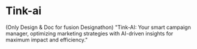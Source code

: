 # Tink-ai
(Only Design &amp; Doc for fusion Designathon) "Tink-AI: Your smart campaign manager, optimizing marketing strategies with AI-driven insights for maximum impact and efficiency."
